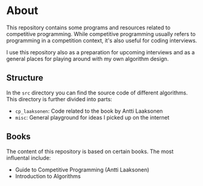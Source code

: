 # About

This repository contains some programs and resources related to competitive programming. While competitive programming usually refers to programming in a competition context, it's also useful for coding interviews.

I use this repository also as a preparation for upcoming interviews and as a general places for playing around with my own algorithm design.

## Structure

In the `src` directory you can find the source code of different algorithms. This directory is further divided into parts:

 - `cp_laaksonen`: Code related to the book by Antti Laaksonen
 - `misc`: General playground for ideas I picked up on the internet

## Books

The content of this repository is based on certain books. The most influental include:

- Guide to Competitive Programming (Antti Laaksonen)
- Introduction to Algorithms